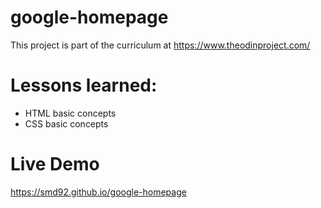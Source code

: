 # google-homepage
This project is part of the curriculum at https://www.theodinproject.com/
# Lessons learned:
  - HTML basic concepts
  - CSS basic concepts
# Live Demo
https://smd92.github.io/google-homepage
